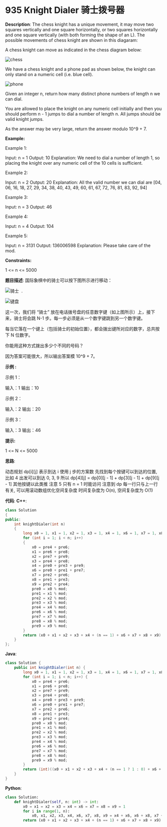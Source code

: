 # 935 Knight Dialer 骑士拨号器

__Description__:
The chess knight has a unique movement, it may move two squares vertically and one square horizontally, or two squares horizontally and one square vertically (with both forming the shape of an L). The possible movements of chess knight are shown in this diagaram:

A chess knight can move as indicated in the chess diagram below:

![chess](https://assets.leetcode.com/uploads/2020/08/18/chess.jpg)

We have a chess knight and a phone pad as shown below, the knight can only stand on a numeric cell (i.e. blue cell).

![phone](https://assets.leetcode.com/uploads/2020/08/18/phone.jpg)

Given an integer n, return how many distinct phone numbers of length n we can dial.

You are allowed to place the knight on any numeric cell initially and then you should perform n - 1 jumps to dial a number of length n. All jumps should be valid knight jumps.

As the answer may be very large, return the answer modulo 10^9 + 7.

__Example:__

Example 1:

Input: n = 1
Output: 10
Explanation: We need to dial a number of length 1, so placing the knight over any numeric cell of the 10 cells is sufficient.

Example 2:

Input: n = 2
Output: 20
Explanation: All the valid number we can dial are [04, 06, 16, 18, 27, 29, 34, 38, 40, 43, 49, 60, 61, 67, 72, 76, 81, 83, 92, 94]

Example 3:

Input: n = 3
Output: 46

Example 4:

Input: n = 4
Output: 104

Example 5:

Input: n = 3131
Output: 136006598
Explanation: Please take care of the mod.

__Constraints:__

1 <= n <= 5000

__题目描述__:
国际象棋中的骑士可以按下图所示进行移动：

![骑士](https://assets.leetcode-cn.com/aliyun-lc-upload/uploads/2018/11/03/knight.png)
 .

![键盘](https://assets.leetcode-cn.com/aliyun-lc-upload/uploads/2018/11/03/keypad.png)

这一次，我们将 “骑士” 放在电话拨号盘的任意数字键（如上图所示）上，接下来，骑士将会跳 N-1 步。每一步必须是从一个数字键跳到另一个数字键。

每当它落在一个键上（包括骑士的初始位置），都会拨出键所对应的数字，总共按下 N 位数字。

你能用这种方式拨出多少个不同的号码？

因为答案可能很大，所以输出答案模 10^9 + 7。

__示例 :__

示例 1：

输入：1
输出：10

示例 2：

输入：2
输出：20

示例 3：

输入：3
输出：46

__提示:__

1 <= N <= 5000

__思路__:

动态规划
dp[i][j] 表示到达 i 使用 j 步的方案数
先找到每个按键可以到达的位置, 比如 4 出发可以到达 0, 3, 9
所以 dp[4][j] = dp[0][j - 1] + dp[3][j - 1] + dp[9][j - 1]
其他按键以此类推
注意 5 只有 n = 1 时能访问
注意到 dp 每一行只与上一行有关, 可以用滚动数组优化空间复杂度
时间复杂度为 O(n), 空间复杂度为 O(1)

__代码__:
__C++__:

```C++
class Solution 
{
public:
    int knightDialer(int n) 
    {
        long x0 = 1, x1 = 1, x2 = 1, x3 = 1, x4 = 1, x6 = 1, x7 = 1, x8 = 1, x9 = 1, pre0 = 1, pre1 = 1, pre2 = 1, pre3 = 1, pre4 = 1, pre6 = 1, pre7 = 1, pre8 = 1, pre9 = 1, mod = 1e9 + 7;
        for (int i = 1; i < n; i++)
        {
            x0 = pre4 + pre6;
            x1 = pre6 + pre8;
            x2 = pre7 + pre9;
            x3 = pre4 + pre8;
            x4 = pre0 + pre3 + pre9;
            x6 = pre0 + pre1 + pre7;
            x7 = pre2 + pre6;
            x8 = pre1 + pre3;
            x9 = pre2 + pre4;
            pre0 = x0 % mod;
            pre1 = x1 % mod;
            pre2 = x2 % mod;
            pre3 = x3 % mod;
            pre4 = x4 % mod;
            pre6 = x6 % mod;
            pre7 = x7 % mod;
            pre8 = x8 % mod;
            pre9 = x9 % mod;
        }
        return (x0 + x1 + x2 + x3 + x4 + (n == 1) + x6 + x7 + x8 + x9) % mod;
    }
};
```

__Java__:

```Java
class Solution {
    public int knightDialer(int n) {
        long x0 = 1, x1 = 1, x2 = 1, x3 = 1, x4 = 1, x6 = 1, x7 = 1, x8 = 1, x9 = 1, pre0 = 1, pre1 = 1, pre2 = 1, pre3 = 1, pre4 = 1, pre6 = 1, pre7 = 1, pre8 = 1, pre9 = 1, mod = 1_000_000_007;
        for (int i = 1; i < n; i++) {
            x0 = pre4 + pre6;
            x1 = pre6 + pre8;
            x2 = pre7 + pre9;
            x3 = pre4 + pre8;
            x4 = pre0 + pre3 + pre9;
            x6 = pre0 + pre1 + pre7;
            x7 = pre2 + pre6;
            x8 = pre1 + pre3;
            x9 = pre2 + pre4;
            pre0 = x0 % mod;
            pre1 = x1 % mod;
            pre2 = x2 % mod;
            pre3 = x3 % mod;
            pre4 = x4 % mod;
            pre6 = x6 % mod;
            pre7 = x7 % mod;
            pre8 = x8 % mod;
            pre9 = x9 % mod;
        }
        return (int)((x0 + x1 + x2 + x3 + x4 + (n == 1 ? 1 : 0) + x6 + x7 + x8 + x9) % mod);
    }
}
```

__Python__:

```Python
class Solution:
    def knightDialer(self, n: int) -> int:
        x0 = x1 = x2 = x3 = x4 = x6 = x7 = x8 = x9 = 1
        for i in range(1, n):
            x0, x1, x2, x3, x4, x6, x7, x8, x9 = x4 + x6, x6 + x8, x7 + x9, x4 + x8, x0 + x3 + x9, x0 + x1 + x7, x2 + x6, x1 + x3, x2 + x4
        return (x0 + x1 + x2 + x3 + x4 + (n == 1) + x6 + x7 + x8 + x9) % (10 ** 9 + 7)
```
